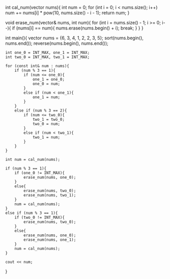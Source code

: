 
int cal_num(vector<int> nums){
    int num = 0;
    for (int i = 0; i < nums.size(); i++)
        num += nums[i] * pow(10, nums.size() - i - 1);
    return num;
}

void erase_num(vector<int>& nums, int num){
    for (int i = nums.size() - 1; i >= 0; i--){
        if (nums[i] == num){
            nums.erase(nums.begin() + i);
            break;
        }
    }
}

int main(){
    vector<int> nums = {6, 3, 4, 1, 2, 2, 3, 5};
    sort(nums.begin(), nums.end());
    reverse(nums.begin(), nums.end());

    int one_0 = INT_MAX, one_1 = INT_MAX;
    int two_0 = INT_MAX, two_1 = INT_MAX;

    for (const int& num : nums){
        if (num % 3 == 1){
            if (num <= one_0){
                one_1 = one_0;
                one_0 = num;
            }
            else if (num < one_1){
                one_1 = num;
            }
        }
        else if (num % 3 == 2){
            if (num <= two_0){
                two_1 = two_0;
                two_0 = num;
            }
            else if (num < two_1){
                two_1 = num;
            }
        }
    }

    int num = cal_num(nums);

    if (num % 3 == 1){
        if (one_0 != INT_MAX){
            erase_num(nums, one_0);
        }
        else{
            erase_num(nums, two_0);
            erase_num(nums, two_1);
        }
        num = cal_num(nums);
    }
    else if (num % 3 == 1){
        if (two_0 != INT_MAX){
            erase_num(nums, two_0);
        }
        else{
            erase_num(nums, one_0);
            erase_num(nums, one_1);
        }
        num = cal_num(nums);
    }
  
    cout << num;
}

